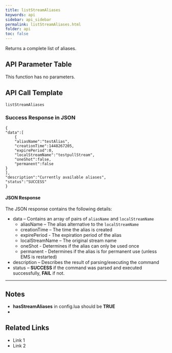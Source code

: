 ```yaml
---
title: listStreamAliases
keywords: api
sidebar: api_sidebar
permalink: listStreamAliases.html
folder: api
toc: false
---
```






Returns a complete list of aliases.





## API Parameter Table

This function has no parameters.



## API Call Template

``` 
listStreamAliases
```



### Success Response in JSON

``` 
{
"data":[
    {
    "aliasName":"testAlias",
    "creationTime":1448267205,
    "expirePeriod":0,
    "localStreamName":"testpullStream",
    "oneShot":false,
    "permanent":false
}
],
"description":"Currently available aliases",
"status":"SUCCESS"
}
```



#### JSON Response

The JSON response contains the following details:

- data – Contains an array of pairs of `aliasName` and `localStreamName`
  - aliasName – The alias alternative to the `localStreamName`
  - creationTime – The time the alias is created
  - expirePeriod - The expiration period of the alias
  - localStreamName – The original stream name
  - oneShot - Determines if the alias can only be used once
  - permanent - Determines if the alias is for permanent use (unless EMS is restarted)
- description – Describes the result of parsing/executing the command
- status – **SUCCESS** if the command was parsed and executed successfully, **FAIL** if not.

------

## Notes

- **hasStreamAliases** in config.lua should be **TRUE**
- ​





## **Related Links**

- Link 1
- Link 2